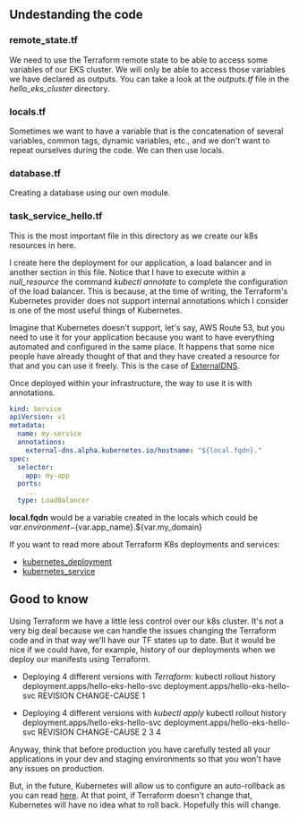 ## Undestanding the code

### remote_state.tf
We need to use the Terraform remote state to be able to access some variables of our EKS cluster. We will only be able to access those variables we have declared as outputs. You can take a look at the *outputs.tf* file in the *hello_eks_cluster* directory.

### locals.tf
Sometimes we want to have a variable that is the concatenation of several variables, common tags, dynamic variables, etc., and we don't want to repeat ourselves during the code. We can then use locals.

### database.tf
Creating a database using our own module.

### task_service_hello.tf
This is the most important file in this directory as we create our k8s resources in here.

I create here the deployment for our application, a load balancer and in another section in this file. Notice that I have to execute within a *null_resource* the command *kubectl annotate* to complete the configuration of the load balancer. This is because, at the time of writing, the Terraform's Kubernetes provider does not support internal annotations which I consider is one of the most useful things of Kubernetes.

Imagine that Kubernetes doesn't support, let's say, AWS Route 53, but you need to use it for your application because you want to have everything automated and configured in the same place. It happens that some nice people have already thought of that and they have created a resource for that and you can use it freely. This is the case of [ExternalDNS](https://github.com/kubernetes-incubator/external-dns).

Once deployed within your infrastructure, the way to use it is with annotations.
```yaml
kind: Service
apiVersion: v1
metadata:
  name: my-service
  annotations:
    external-dns.alpha.kubernetes.io/hostname: "${local.fqdn}."
spec:
  selector:
    app: my-app
  ports:
    ...
  type: LoadBalancer
```

**local.fqdn** would be a variable created in the locals which could be ${var.environment}-${var.app_name}.${var.my_domain}

If you want to read more about Terraform K8s deployments and services:
* [kubernetes_deployment](https://www.terraform.io/docs/providers/kubernetes/r/deployment.html)
* [kubernetes_service](https://www.terraform.io/docs/providers/kubernetes/r/service.html)


## Good to know
Using Terraform we have a little less control over our k8s cluster. It's not a very big deal because we can handle the issues changing the Terraform code and in that way we'll have our TF states up to date. But it would be nice if we could have, for example, history of our deployments when we deploy our manifests using Terraform.

* Deploying 4 different versions with *Terraform*:
kubectl rollout history deployment.apps/hello-eks-hello-svc
deployment.apps/hello-eks-hello-svc 
REVISION  CHANGE-CAUSE
1         <none>

* Deploying 4 different versions with *kubectl apply*
kubectl rollout history deployment.apps/hello-eks-hello-svc
deployment.apps/hello-eks-hello-svc 
REVISION  CHANGE-CAUSE
2         <none>
3         <none>
4         <none>

Anyway, think that before production you have carefully tested all your applications in your dev and staging environments so that you won't have any issues on production.

But, in the future, Kubernetes will allow us to configure an auto-rollback as you can read [here](https://kubernetes.io/docs/concepts/workloads/controllers/deployment/#progress-deadline-seconds). At that point, if Terraform doesn't change that, Kubernetes will have no idea what to roll back. Hopefully this will change.

